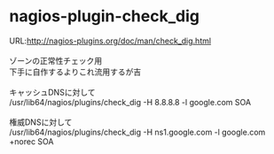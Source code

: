 # nagios-plugin-check_dig
URL:http://nagios-plugins.org/doc/man/check_dig.html<br>
<br>
ゾーンの正常性チェック用<br>
下手に自作するよりこれ流用するが吉<br>
<br>
キャッシュDNSに対して<br>
/usr/lib64/nagios/plugins/check_dig -H 8.8.8.8 -l google.com SOA<br>
<br>
権威DNSに対して<br>
/usr/lib64/nagios/plugins/check_dig -H ns1.google.com -l google.com +norec SOA<br>
<br>
